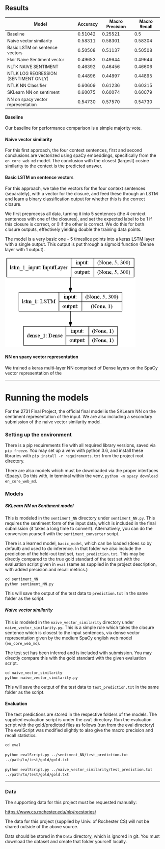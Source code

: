 ## Results

| Model | Accuracy | Macro Precision | Macro Recall |
| --- | --- | --- | --- |
| Baseline | 0.51042 | 0.25521 | 0.5 |
| Naive vector similarity | 0.58311 | 0.58301 | 0.58304 |
| Basic LSTM on sentence vectors | 0.50508 | 0.51137 | 0.50508 |
| Flair Naive Sentiment vector <not going to turn in>| 0.49653| 0.49644| 0.49644
| NLTK NAIVE SENTIMENT|  0.46392 | 0.46456 | 0.46606
| NTLK LOG REGRESSION (SENTIMENT ONLY) | 0.44896 | 0.44897 | 0.44895
| NTLK NN Classifier | 0.60609 |0.61236 | 0.60315
| SKLearn NN on sentiment | 0.60075 | 0.60074 | 0.60079 |
| NN on spacy vector representation | 0.54730 | 0.57570 | 0.54730 | 

#### Baseline

Our baseline for performance comparison is a simple majority vote.

#### Naive vector similarity

For this first approach, the four context sentences, first and second conclusions are vectorized using spaCy embeddings, specifically from the `en_core_web_md` model.  The conclusion with the closest (largest) cosine similarity to the context is the predicted answer. 


#### Basic LSTM on sentence vectors

For this approach, we take the vectors for the four context sentences (separately), with a vector for the closure, and feed these through an LSTM and learn a binary classification output for whether this is the correct closure.

We first preprocess all data, turning it into 5 sentences (the 4 context sentences with one of the closures), and set the expected label to be 1 if this closure is correct, or 0 if the other is correct.  We do this for both closure outputs, effectively yielding double the training data points.

The model is a very basic one - 5 timeslice points into a keras LSTM layer with a single output.  This output is put through a sigmoid function (Dense layer with 1 output).

![Basic LSTM model](lstm/basic_model.png)


#### NN on spacy vector representation

We trained a keras multi-layer NN comprised of Dense layers on the SpaCy vector representation of the  

 ---
 
# Running the models

For the 2731 Final Project, the official final model is the SKLearn NN on the sentiment representation of the input.  We are also including a secondary submission of the naive vector similarity model.

### Setting up the environment

There is a pip requirements file with all required library versions, saved via `pip freeze`.  You may set up a venv with python 3.6, and install these libraries with `pip install -r requirements.txt` from the project root directory.

There are also models which must be downloaded via the proper interfaces (Spacy).  Do this with, in terminal within the venv, `python -m spacy download en_core_web_md`.

### Models

##### SKLearn NN on Sentiment model

This is modeled in the `sentiment_NN` directory under `sentiment_NN.py`.  This requires the sentiment form of the input data, which is included in the final submission (it takes a long time to convert).  Alternatively, you can do the conversion yourself with the `sentiment_converter` script.

There is a learned model, `basic_model`, which can be loaded (does so by default) and used to do inference.  In that folder we also include the prediction of the held-out test set, `test_prediction.txt`.  This may be directly compared to the true gold standard of the test set with the evaluation script given in `eval` (same as supplied in the project description, with added precision and recall metrics.)

```
cd sentiment_NN
python sentiment_NN.py
```

This will save the output of the test data to `prediction.txt` in the same folder as the script.

##### Naive vector similarity

This is modeled in the `naive_vector_similarity` directory under `naive_vector_similarity.py`.  This is a simple rule which takes the closure sentence which is closest to the input sentences, via dense vector representation given by the medium SpaCy english web model (`en_core_web_md`).

The test set has been inferred and is included with submission. You may directly compare this with the gold standard with the given evaluation script.

```
cd naive_vector_similarity
python naive_vector_similarity.py
```

This will save the output of the test data to `test_prediction.txt` in the same folder as the script.

#### Evaluation

The test predictions are stored in the respective folders of the models.  The supplied evaluation script is under the `eval` directory.  Run the evaluation script with the gold/predicted files as follows (run from the eval directory)
The evalScript was modified slightly to also give the macro precision and recall statistics.

```
cd eval

python evalScript.py ../sentiment_NN/test_prediction.txt ../path/to/test/gold/gold.txt

python evalScript.py ../naive_vector_similarity/test_prediction.txt ../path/to/test/gold/gold.txt
```
 
 ---
 
### Data

The supporting data for this project must be requested manually:

https://www.cs.rochester.edu/nlp/rocstories/

The data for this project (supplied by Univ. of Rochester CS) will not be shared outside of the above source.

Data should be stored in the `Data` directory, which is ignored in git.  You must download the dataset and create that folder yourself locally.